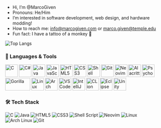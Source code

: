 -  Hi, I’m @MarcoGiven
-  Pronouns: He/Him
-  I’m interested in software development, web design, and hardware modding!
-  How to reach me: info@marcogiven.com or marco.given@temple.edu
-  Fun fact: I have a tattoo of a monkey 🐒


![Top Langs](https://github-readme-stats.vercel.app/api/top-langs/?username=MarcoGiven&layout=compact&theme=shadow_blue)

### 🧰 Languages & Tools
<p align="left">
  <!-- Languages -->
  <img src="https://cdn.jsdelivr.net/gh/devicons/devicon/icons/c/c-original.svg" width="40" height="40" alt="C"/>
  <img src="https://cdn.jsdelivr.net/gh/devicons/devicon/icons/csharp/csharp-original.svg" width="40" height="40" alt="C#"/>
  <img src="https://cdn.jsdelivr.net/gh/devicons/devicon/icons/java/java-original.svg" width="40" height="40" alt="Java"/>
  <img src="https://cdn.jsdelivr.net/gh/devicons/devicon/icons/javascript/javascript-original.svg" width="40" height="40" alt="JavaScript"/>
  <img src="https://cdn.jsdelivr.net/gh/devicons/devicon/icons/html5/html5-original.svg" width="40" height="40" alt="HTML5"/>
  <img src="https://cdn.jsdelivr.net/gh/devicons/devicon/icons/css3/css3-original.svg" width="40" height="40" alt="CSS3"/>
  <img src="https://cdn.jsdelivr.net/gh/devicons/devicon/icons/bash/bash-original.svg" width="40" height="40" alt="Shell Script"/>

  <!-- Tools & Terminals -->
  <img src="https://cdn.jsdelivr.net/gh/devicons/devicon/icons/git/git-original.svg" width="40" height="40" alt="Git"/>
  <img src="https://cdn.jsdelivr.net/gh/devicons/devicon/icons/neovim/neovim-original.svg" width="40" height="40" alt="Neovim"/>
  <img src="https://raw.githubusercontent.com/alacritty/alacritty/master/assets/logo/Alacritty-Logo-Square.svg" width="40" height="40" alt="Alacritty"/>
  <img src="https://upload.wikimedia.org/wikipedia/commons/3/3e/PsychoPy_Logo.png" width="40" height="40" alt="PsychoPy"/>
  <img src="https://gorilla.sc/img/logo-full.svg" width="80" height="40" alt="Gorilla"/>

  <!-- OS -->
  <img src="https://cdn.jsdelivr.net/gh/devicons/devicon/icons/linux/linux-original.svg" width="40" height="40" alt="Linux"/>
  <img src="https://cdn.jsdelivr.net/gh/devicons/devicon/icons/linux/linux-original.svg" width="40" height="40" alt="Arch Linux"/>

  <!-- IDEs -->
  <img src="https://cdn.jsdelivr.net/gh/devicons/devicon/icons/vscode/vscode-original.svg" width="40" height="40" alt="VS Code"/>
  <img src="https://resources.jetbrains.com/storage/products/intellij-idea/img/meta/intellij-idea_logo_300x300.png" width="40" height="40" alt="IntelliJ IDEA"/>
  <img src="https://resources.jetbrains.com/storage/products/clion/img/meta/clion_logo_300x300.png" width="40" height="40" alt="CLion"/>
  <img src="https://cdn.jsdelivr.net/gh/devicons/devicon/icons/eclipse/eclipse-original.svg" width="40" height="40" alt="Eclipse"/>

  <!-- Game Dev -->
  <img src="https://cdn.jsdelivr.net/gh/devicons/devicon/icons/unity/unity-original.svg" width="40" height="40" alt="Unity"/>
</p>






### 🛠️ Tech Stack
![C](https://img.shields.io/badge/C-00599C?style=for-the-badge&logo=c&logoColor=white)
![Java](https://img.shields.io/badge/Java-ED8B00?style=for-the-badge&logo=java&logoColor=white)
![HTML5](https://img.shields.io/badge/HTML5-E34F26?style=for-the-badge&logo=html5&logoColor=white)
![CSS3](https://img.shields.io/badge/CSS3-1572B6?style=for-the-badge&logo=css3&logoColor=white)
![Shell Script](https://img.shields.io/badge/Shell_Script-%23121011.svg?style=for-the-badge&logo=gnu-bash&logoColor=white)
![Neovim](https://img.shields.io/badge/Neovim-57A143?style=for-the-badge&logo=neovim&logoColor=white)
![Linux](https://img.shields.io/badge/Linux-FCC624?style=for-the-badge&logo=linux&logoColor=black)
![Arch Linux](https://img.shields.io/badge/Arch-1793D1?style=for-the-badge&logo=arch-linux&logoColor=white)
![Git](https://img.shields.io/badge/Git-F05032?style=for-the-badge&logo=git&logoColor=white)



<!---
MarcoGiven/MarcoGiven is a ✨ special ✨ repository because its `README.md` (this file) appears on your GitHub profile.
You can click the Preview link to take a look at your changes.
--->
